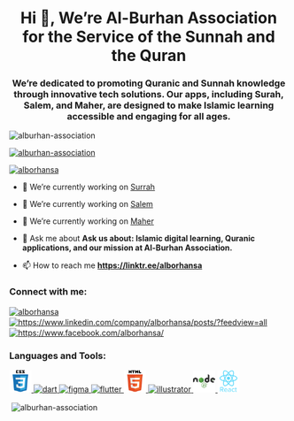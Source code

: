 <h1 align="center">Hi 👋, We’re Al-Burhan Association for the Service of the Sunnah and the Quran</h1>
<h3 align="center">We’re dedicated to promoting Quranic and Sunnah knowledge through innovative tech solutions. Our apps, including Surah, Salem, and Maher, are designed to make Islamic learning accessible and engaging for all ages.</h3>

<p align="left"> <img src="https://komarev.com/ghpvc/?username=alburhan-association&label=Profile%20views&color=0e75b6&style=flat" alt="alburhan-association" /> </p>

<p align="left"> <a href="https://github.com/ryo-ma/github-profile-trophy"><img src="https://github-profile-trophy.vercel.app/?username=alburhan-association" alt="alburhan-association" /></a> </p>

<p align="left"> <a href="https://twitter.com/alborhansa" target="blank"><img src="https://img.shields.io/twitter/follow/alborhansa?logo=twitter&style=for-the-badge" alt="alborhansa" /></a> </p>

- 🔭 We’re currently working on [Surrah](https://surahapp.com)

- 🔭 We’re currently working on [Salem](https://salemapp.net)

- 🔭 We’re currently working on [Maher](https://play.google.com/store/apps/details?id=app.maher)

- 💬 Ask me about **Ask us about: Islamic digital learning, Quranic applications, and our mission at Al-Burhan Association.**

- 📫 How to reach me **https://linktr.ee/alborhansa**

<h3 align="left">Connect with me:</h3>
<p align="left">
<a href="https://twitter.com/alborhansa" target="blank"><img align="center" src="https://raw.githubusercontent.com/rahuldkjain/github-profile-readme-generator/master/src/images/icons/Social/twitter.svg" alt="alborhansa" height="30" width="40" /></a>
<a href="https://linkedin.com/in/https://www.linkedin.com/company/alborhansa/posts/?feedview=all" target="blank"><img align="center" src="https://raw.githubusercontent.com/rahuldkjain/github-profile-readme-generator/master/src/images/icons/Social/linked-in-alt.svg" alt="https://www.linkedin.com/company/alborhansa/posts/?feedview=all" height="30" width="40" /></a>
<a href="https://fb.com/https://www.facebook.com/alborhansa/" target="blank"><img align="center" src="https://raw.githubusercontent.com/rahuldkjain/github-profile-readme-generator/master/src/images/icons/Social/facebook.svg" alt="https://www.facebook.com/alborhansa/" height="30" width="40" /></a>
</p>

<h3 align="left">Languages and Tools:</h3>
<p align="left"> <a href="https://www.w3schools.com/css/" target="_blank" rel="noreferrer"> <img src="https://raw.githubusercontent.com/devicons/devicon/master/icons/css3/css3-original-wordmark.svg" alt="css3" width="40" height="40"/> </a> <a href="https://dart.dev" target="_blank" rel="noreferrer"> <img src="https://www.vectorlogo.zone/logos/dartlang/dartlang-icon.svg" alt="dart" width="40" height="40"/> </a> <a href="https://www.figma.com/" target="_blank" rel="noreferrer"> <img src="https://www.vectorlogo.zone/logos/figma/figma-icon.svg" alt="figma" width="40" height="40"/> </a> <a href="https://flutter.dev" target="_blank" rel="noreferrer"> <img src="https://www.vectorlogo.zone/logos/flutterio/flutterio-icon.svg" alt="flutter" width="40" height="40"/> </a> <a href="https://www.w3.org/html/" target="_blank" rel="noreferrer"> <img src="https://raw.githubusercontent.com/devicons/devicon/master/icons/html5/html5-original-wordmark.svg" alt="html5" width="40" height="40"/> </a> <a href="https://www.adobe.com/in/products/illustrator.html" target="_blank" rel="noreferrer"> <img src="https://www.vectorlogo.zone/logos/adobe_illustrator/adobe_illustrator-icon.svg" alt="illustrator" width="40" height="40"/> </a> <a href="https://nodejs.org" target="_blank" rel="noreferrer"> <img src="https://raw.githubusercontent.com/devicons/devicon/master/icons/nodejs/nodejs-original-wordmark.svg" alt="nodejs" width="40" height="40"/> </a> <a href="https://reactjs.org/" target="_blank" rel="noreferrer"> <img src="https://raw.githubusercontent.com/devicons/devicon/master/icons/react/react-original-wordmark.svg" alt="react" width="40" height="40"/> </a> </p>

<p>&nbsp;<img align="center" src="https://github-readme-stats.vercel.app/api?username=alburhan-association&show_icons=true&locale=en" alt="alburhan-association" /></p>
